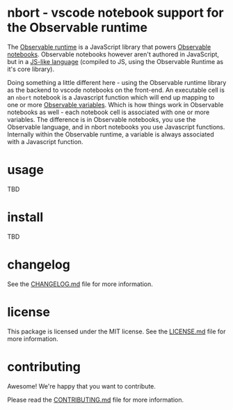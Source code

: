 nbort - vscode notebook support for the Observable runtime
================================================================================

The [Observable runtime][] is a JavaScript library that powers
[Observable notebooks][].  Observable notebooks however aren't authored
in JavaScript, but in a [JS-like language] (compiled to JS, using the Observable
Runtime as it's core library).

Doing something a little different here - using the Observable runtime
library as the backend to vscode notebooks on the front-end.  An
executable cell is an `nbort` notebook is a Javascript function which
will end up mapping to one or more [Observable variables][]. Which is
how things work in Observable notebooks as well - each notebook cell is
associated with one or more variables.  The difference is in Observable
notebooks, you use the Observable language, and in nbort notebooks you
use Javascript functions.  Internally within the Observable runtime,
a variable is always associated with a Javascript function.

[Observable runtime]: https://github.com/observablehq/runtime
[Observable notebooks]: https://observablehq.com/@observablehq/five-minute-introduction
[JS-like language]: https://observablehq.com/@observablehq/observables-not-javascript
[Observable variables]: https://github.com/observablehq/runtime#variables

usage
================================================================================

TBD

install
================================================================================

TBD


changelog
================================================================================

See the [CHANGELOG.md][] file for more information.

license
================================================================================

This package is licensed under the MIT license.  See the [LICENSE.md][] file
for more information.

contributing
================================================================================

Awesome!  We're happy that you want to contribute.

Please read the [CONTRIBUTING.md][] file for more information.


[LICENSE.md]: LICENSE.md
[CONTRIBUTING.md]: CONTRIBUTING.md
[CHANGELOG.md]: CHANGELOG.md